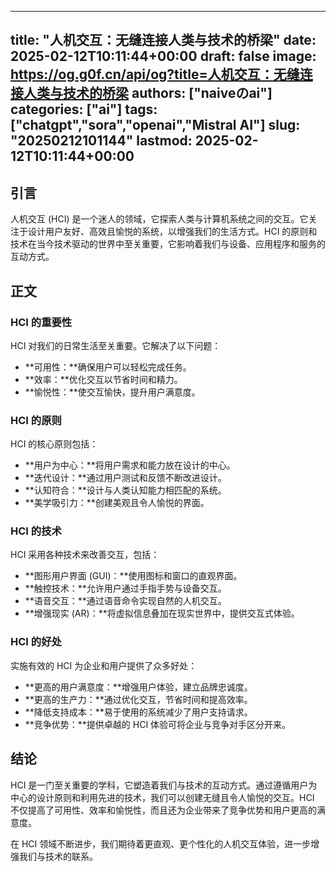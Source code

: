
---
title: "人机交互：无缝连接人类与技术的桥梁"
date: 2025-02-12T10:11:44+00:00
draft: false
image: https://og.g0f.cn/api/og?title=人机交互：无缝连接人类与技术的桥梁
authors: ["naiveのai"]
categories: ["ai"]
tags: ["chatgpt","sora","openai","Mistral AI"]
slug: "20250212101144"
lastmod: 2025-02-12T10:11:44+00:00
---
## 引言

人机交互 (HCI) 是一个迷人的领域，它探索人类与计算机系统之间的交互。它关注于设计用户友好、高效且愉悦的系统，以增强我们的生活方式。HCI 的原则和技术在当今技术驱动的世界中至关重要，它影响着我们与设备、应用程序和服务的互动方式。

## 正文

### HCI 的重要性

HCI 对我们的日常生活至关重要。它解决了以下问题：

- **可用性：**确保用户可以轻松完成任务。
- **效率：**优化交互以节省时间和精力。
- **愉悦性：**使交互愉快，提升用户满意度。

### HCI 的原则

HCI 的核心原则包括：

- **用户为中心：**将用户需求和能力放在设计的中心。
- **迭代设计：**通过用户测试和反馈不断改进设计。
- **认知符合：**设计与人类认知能力相匹配的系统。
- **美学吸引力：**创建美观且令人愉悦的界面。

### HCI 的技术

HCI 采用各种技术来改善交互，包括：

- **图形用户界面 (GUI)：**使用图标和窗口的直观界面。
- **触控技术：**允许用户通过手指手势与设备交互。
- **语音交互：**通过语音命令实现自然的人机交互。
- **增强现实 (AR)：**将虚拟信息叠加在现实世界中，提供交互式体验。

### HCI 的好处

实施有效的 HCI 为企业和用户提供了众多好处：

- **更高的用户满意度：**增强用户体验，建立品牌忠诚度。
- **更高的生产力：**通过优化交互，节省时间和提高效率。
- **降低支持成本：**易于使用的系统减少了用户支持请求。
- **竞争优势：**提供卓越的 HCI 体验可将企业与竞争对手区分开来。

## 结论

HCI 是一门至关重要的学科，它塑造着我们与技术的互动方式。通过遵循用户为中心的设计原则和利用先进的技术，我们可以创建无缝且令人愉悦的交互。HCI 不仅提高了可用性、效率和愉悦性，而且还为企业带来了竞争优势和用户更高的满意度。

在 HCI 领域不断进步，我们期待着更直观、更个性化的人机交互体验，进一步增强我们与技术的联系。
